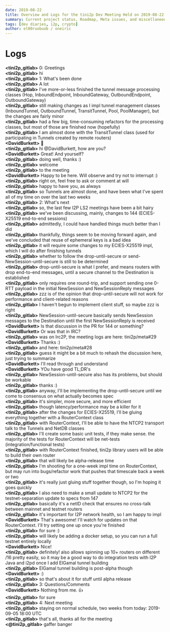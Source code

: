```yaml
---
date: 2019-08-22
title: Overview and Logs for the tini2p Dev Meeting Held on 2019-08-22
summary: Current project status, Roadmap, Meta issues, and miscellaneous
tags: [dev diaries, i2p, crypto]
author: el00ruobuob / oneiric
---
```


# Logs

**\<tini2p\_gitlab>** 0: Greetings  
**\<tini2p\_gitlab>** hi  
**\<tini2p\_gitlab>** 1: What's been done  
**\<tini2p\_gitlab>** A lot  
**\<tini2p\_gitlab>** I've more-or-less finished the tunnel message processing classes (Hop, InboundEndpoint, InboundGateway, OutboundEndpoint, OutboundGateway)  
**\<tini2p\_gitlab>** still making changes as I impl tunnel management classes (InboundTunnel, OutboundTunnel, TransitTunnel, Pool, PoolManager), but the changes are fairly minor  
**\<tini2p\_gitlab>** had a few big, time-consuming refactors for the processing classes, but most of those are finished now (hopefully)  
**\<tini2p\_gitlab>** I am almost done with the TransitTunnel class (used for participating in Tunnels created by remote routers)  
**\<DavidBurkett>** :wave:  
**\<tini2p\_gitlab>** hi @DavidBurkett, how are you?  
**\<DavidBurkett>** Great! And yourself?  
**\<tini2p\_gitlab>** doing well, thanks :)  
**\<tini2p\_gitlab>** welcome  
**\<tini2p\_gitlab>** to the meeting  
**\<DavidBurkett>** Happy to be here. Will observe and try not to interrupt :)  
**\<tini2p\_gitlab>** right on, feel free to ask or comment at will  
**\<tini2p\_gitlab>** happy to have you, as always  
**\<tini2p\_gitlab>** so Tunnels are almost done, and have been what I've spent all of my time on over the last two weeks  
**\<tini2p\_gitlab>** 2: What's next  
**\<tini2p\_gitlab>** so, the last few I2P LS2 meetings have been a bit hairy  
**\<tini2p\_gitlab>** we've been discussing, mainly, changes to 144 (ECIES-X25519 end-to-end sessions)  
**\<tini2p\_gitlab>** admittedly, I could have handled things much better than I did  
**\<tini2p\_gitlab>** thankfully, things seem to be moving forward again, and we've concluded that reuse of ephemeral keys is a bad idea  
**\<tini2p\_gitlab>** it will require some changes to my ECIES-X25519 impl, which I will do after finishing tunnels  
**\<tini2p\_gitlab>** whether to follow the drop-until-secure or send-NewSession-until-secure is still to be determined  
**\<tini2p\_gitlab>** drop-until-secure is what I prefer, and means routers with drop end-to-end messages, until a secure channel to the Destination is established  
**\<tini2p\_gitlab>** only requires one round-trip, and support sending one 0-RTT payload in the initial NewSession and NewSessionReply messages  
**\<tini2p\_gitlab>** zzz is of the opinion that drop-until-secure will not work for performance and client-related reasons  
**\<tini2p\_gitlab>** I haven't begun to implement client stuff, so maybe zzz is right  
**\<tini2p\_gitlab>** NewSession-until-secure basically sends NewSession messages to the Destination until the first NewSessionReply is received  
**\<DavidBurkett>** Is that discussion in the PR for 144 or something?  
**\<DavidBurkett>** Or was that in IRC?  
**\<tini2p\_gitlab>** was on Irc2P, the meeting logs are here: tini2p/meta#29  
**\<DavidBurkett>** Thanks :)  
**\<tini2p\_gitlab>** and here: tini2p/meta#28  
**\<tini2p\_gitlab>** guess it might be a bit much to rehash the discussion here, just trying to summarize  
**\<DavidBurkett>** I'll read through and understand  
**\<DavidBurkett>** YOu have good TL;DR's  
**\<tini2p\_gitlab>** NewSession-until-secure also has its problems, but should be workable  
**\<tini2p\_gitlab>** thanks :)  
**\<tini2p\_gitlab>** anyway, I'll be implementing the drop-until-secure until we come to consensus on what actually becomes spec  
**\<tini2p\_gitlab>** it's simpler, more secure, and more efficient  
**\<tini2p\_gitlab>** though latency/performance may be a killer for it  
**\<tini2p\_gitlab>** after the changes for ECIES-X25519, I'll be gluing everything together with a RouterContext class  
**\<tini2p\_gitlab>** with RouterContext, I'll be able to have the NTCP2 transport talk to the Tunnels and NetDB classes  
**\<tini2p\_gitlab>** I'll create some basic unit tests, if they make sense. the majority of the tests for RouterContext will be net-tests (integration/functional tests)  
**\<tini2p\_gitlab>** with RouterContext finished, tini2p library users will be able to build their own router  
**\<tini2p\_gitlab>** that will likely be alpha-release time  
**\<tini2p\_gitlab>** I'm shooting for a one-week impl time on RouterContext, but may run into bugs/refactor work that pushes that timescale back a week or two  
**\<tini2p\_gitlab>** it's really just gluing stuff together though, so I'm hoping it goes quickly  
**\<tini2p\_gitlab>** I also need to make a small update to NTCP2 for the testnet-separation update to specs from 147  
**\<tini2p\_gitlab>** basically it's a netID check that ensures no cross-talk between mainnet and testnet routers  
**\<tini2p\_gitlab>** it's important for I2P network health, so I am happy to impl  
**\<DavidBurkett>** That's awesome! I'll watch for updates on that RouterContext. I'll try setting one up once you're finished  
**\<tini2p\_gitlab>** for sure :)  
**\<tini2p\_gitlab>** will likely be adding a docker setup, so you can run a full testnet entirely locally  
**\<DavidBurkett>** Nice!  
**\<tini2p\_gitlab>** definitely! also allows spinning up 10+ routers on different /16 pretty easily, so it may be a good way to do integration tests with I2P Java and i2pd once I add ElGamal tunnel building  
**\<tini2p\_gitlab>** ElGamal tunnel building is post-alpha though  
**\<DavidBurkett>** :)  
**\<tini2p\_gitlab>** so that's about it for stuff until alpha release  
**\<tini2p\_gitlab>** 3: Questions/Comments  
**\<DavidBurkett>** Nothing from me. :thumbsup:  
**\<tini2p\_gitlab>** for sure  
**\<tini2p\_gitlab>** 4: Next meeting  
**\<tini2p\_gitlab>** staying on normal schedule, two weeks from today: 2019-09-05 18:00 UTC  
**\<tini2p\_gitlab>** that's all, thanks all for the meeting  
**\<@tini2p\_gitlab>** gaffer banger  
